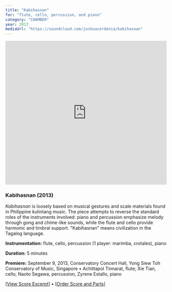 ```yaml
---
title: "Kabihasnan"
for: "flute, cello, percussion, and piano"
category: "CHAMBER"
year: 2013
mediaUrl: "https://soundcloud.com/joshuacerdenia/kabihasnan"
---
```


<iframe src="https://w.soundcloud.com/player/?url=https%3A//api.soundcloud.com/tracks/268084891&amp;auto_play=false&amp;hide_related=false&amp;show_comments=false&amp;show_user=true&amp;show_reposts=false&amp;visual=true" width="100%" height="450" frameborder="no" scrolling="no"></iframe>

### Kabihasnan (2013)

_Kabihasnan_ is loosely based on musical gestures and scale materials found in Philippine kulintang music. The piece attempts to reverse the standard roles of the instruments involved: piano and percussion emphasize melody through gong and chime-like sounds, while the flute and cello provide harmonic and timbral support. "Kabihasnan" means civilization in the Tagalog language.

**Instrumentation:** flute, cello, percussion (1 player: marimba, crotales), piano

**Duration:** 5 minutes

**Premiere:** September 9, 2013, Conservatory Concert Hall, Yong Siew Toh Conservatory of Music, Singapore • Achittapol Tinnarat, flute; Xie Tian, cello; Naoto Segawa, percussion, Zyrene Estallo, piano

\[[View Score Excerpt](http://joshuacerdenia.com/wp-content/uploads/2016/06/Cerdenia-Kabihasnan-Excerpt.pdf)\] • \[[Order Score and Parts](http://joshuacerdenia.com/music/kabihasnan/)\]
